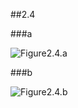 ##2.4

###a

![Figure2.4.a](https://raw.github.com/bluaxe/CS359/master/practices/assets/2_4_a.jpg)

###b

![Figure2.4.b](https://raw.github.com/bluaxe/CS359/master/practices/assets/2_4_b.jpg)
